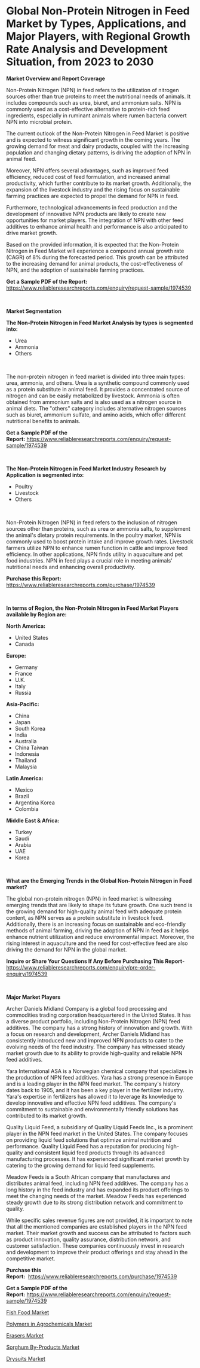 <p><h1>Global Non-Protein Nitrogen in Feed Market by Types, Applications, and Major Players, with Regional Growth Rate Analysis and Development Situation, from 2023 to 2030</h1></p><p><strong>Market Overview and Report Coverage</strong></p>
<p><p>Non-Protein Nitrogen (NPN) in feed refers to the utilization of nitrogen sources other than true proteins to meet the nutritional needs of animals. It includes compounds such as urea, biuret, and ammonium salts. NPN is commonly used as a cost-effective alternative to protein-rich feed ingredients, especially in ruminant animals where rumen bacteria convert NPN into microbial protein.</p><p>The current outlook of the Non-Protein Nitrogen in Feed Market is positive and is expected to witness significant growth in the coming years. The growing demand for meat and dairy products, coupled with the increasing population and changing dietary patterns, is driving the adoption of NPN in animal feed.</p><p>Moreover, NPN offers several advantages, such as improved feed efficiency, reduced cost of feed formulation, and increased animal productivity, which further contribute to its market growth. Additionally, the expansion of the livestock industry and the rising focus on sustainable farming practices are expected to propel the demand for NPN in feed.</p><p>Furthermore, technological advancements in feed production and the development of innovative NPN products are likely to create new opportunities for market players. The integration of NPN with other feed additives to enhance animal health and performance is also anticipated to drive market growth.</p><p>Based on the provided information, it is expected that the Non-Protein Nitrogen in Feed Market will experience a compound annual growth rate (CAGR) of 8% during the forecasted period. This growth can be attributed to the increasing demand for animal products, the cost-effectiveness of NPN, and the adoption of sustainable farming practices.</p></p>
<p><strong>Get a Sample PDF of the Report:</strong> <a href="https://www.reliableresearchreports.com/enquiry/request-sample/1974539">https://www.reliableresearchreports.com/enquiry/request-sample/1974539</a></p>
<p>&nbsp;</p>
<p><strong>Market Segmentation</strong></p>
<p><strong>The Non-Protein Nitrogen in Feed Market Analysis by types is segmented into:</strong></p>
<p><ul><li>Urea</li><li>Ammonia</li><li>Others</li></ul></p>
<p>&nbsp;</p>
<p><p>The non-protein nitrogen in feed market is divided into three main types: urea, ammonia, and others. Urea is a synthetic compound commonly used as a protein substitute in animal feed. It provides a concentrated source of nitrogen and can be easily metabolized by livestock. Ammonia is often obtained from ammonium salts and is also used as a nitrogen source in animal diets. The "others" category includes alternative nitrogen sources such as biuret, ammonium sulfate, and amino acids, which offer different nutritional benefits to animals.</p></p>
<p><strong>Get a Sample PDF of the Report:</strong>&nbsp;<a href="https://www.reliableresearchreports.com/enquiry/request-sample/1974539">https://www.reliableresearchreports.com/enquiry/request-sample/1974539</a></p>
<p>&nbsp;</p>
<p><strong>The Non-Protein Nitrogen in Feed Market Industry Research by Application is segmented into:</strong></p>
<p><ul><li>Poultry</li><li>Livestock</li><li>Others</li></ul></p>
<p>&nbsp;</p>
<p><p>Non-Protein Nitrogen (NPN) in feed refers to the inclusion of nitrogen sources other than proteins, such as urea or ammonia salts, to supplement the animal's dietary protein requirements. In the poultry market, NPN is commonly used to boost protein intake and improve growth rates. Livestock farmers utilize NPN to enhance rumen function in cattle and improve feed efficiency. In other applications, NPN finds utility in aquaculture and pet food industries. NPN in feed plays a crucial role in meeting animals' nutritional needs and enhancing overall productivity.</p></p>
<p><strong>Purchase this Report:</strong>&nbsp; <a href="https://www.reliableresearchreports.com/purchase/1974539">https://www.reliableresearchreports.com/purchase/1974539</a></p>
<p>&nbsp;</p>
<p><strong>In terms of Region, the Non-Protein Nitrogen in Feed Market Players available by Region are:</strong></p>
<p>
    <p> <strong> North America: </strong>
        <ul>
            <li>United States</li>
            <li>Canada</li>
        </ul>
        </p> 
    <p> <strong> Europe: </strong>
        <ul>
            <li>Germany</li>
            <li>France</li>
            <li>U.K.</li>
            <li>Italy</li>
            <li>Russia</li>
        </ul>
        </p> 
    <p> <strong> Asia-Pacific: </strong>
        <ul>
            <li>China</li>
            <li>Japan</li>
            <li>South Korea</li>
            <li>India</li>
            <li>Australia</li>
            <li>China Taiwan</li>
            <li>Indonesia</li>
            <li>Thailand</li>
            <li>Malaysia</li>
        </ul>
        </p> 
    <p> <strong> Latin America: </strong>
        <ul>
            <li>Mexico</li>
            <li>Brazil</li>
            <li>Argentina Korea</li>
            <li>Colombia</li>
        </ul>
        </p> 
    <p> <strong> Middle East & Africa: </strong>
        <ul>
            <li>Turkey</li>
            <li>Saudi</li>
            <li>Arabia</li>
            <li>UAE</li>
            <li>Korea</li>
        </ul>
    </p>
    </p>
<p>&nbsp;</p>
<p><strong>What are the Emerging Trends in the Global Non-Protein Nitrogen in Feed market?</strong></p>
<p><p>The global non-protein nitrogen (NPN) in feed market is witnessing emerging trends that are likely to shape its future growth. One such trend is the growing demand for high-quality animal feed with adequate protein content, as NPN serves as a protein substitute in livestock feed. Additionally, there is an increasing focus on sustainable and eco-friendly methods of animal farming, driving the adoption of NPN in feed as it helps enhance nutrient utilization and reduce environmental impact. Moreover, the rising interest in aquaculture and the need for cost-effective feed are also driving the demand for NPN in the global market.</p></p>
<p><strong>Inquire or Share Your Questions If Any Before Purchasing This Report</strong>- <a href="https://www.reliableresearchreports.com/enquiry/pre-order-enquiry/1974539">https://www.reliableresearchreports.com/enquiry/pre-order-enquiry/1974539</a></p>
<p>&nbsp;</p>
<p><strong>Major Market Players</strong></p>
<p><p>Archer Daniels Midland Company is a global food processing and commodities trading corporation headquartered in the United States. It has a diverse product portfolio, including Non-Protein Nitrogen (NPN) feed additives. The company has a strong history of innovation and growth. With a focus on research and development, Archer Daniels Midland has consistently introduced new and improved NPN products to cater to the evolving needs of the feed industry. The company has witnessed steady market growth due to its ability to provide high-quality and reliable NPN feed additives.</p><p>Yara International ASA is a Norwegian chemical company that specializes in the production of NPN feed additives. Yara has a strong presence in Europe and is a leading player in the NPN feed market. The company's history dates back to 1905, and it has been a key player in the fertilizer industry. Yara's expertise in fertilizers has allowed it to leverage its knowledge to develop innovative and effective NPN feed additives. The company's commitment to sustainable and environmentally friendly solutions has contributed to its market growth.</p><p>Quality Liquid Feed, a subsidiary of Quality Liquid Feeds Inc., is a prominent player in the NPN feed market in the United States. The company focuses on providing liquid feed solutions that optimize animal nutrition and performance. Quality Liquid Feed has a reputation for producing high-quality and consistent liquid feed products through its advanced manufacturing processes. It has experienced significant market growth by catering to the growing demand for liquid feed supplements.</p><p>Meadow Feeds is a South African company that manufactures and distributes animal feed, including NPN feed additives. The company has a long history in the feed industry and has expanded its product offerings to meet the changing needs of the market. Meadow Feeds has experienced steady growth due to its strong distribution network and commitment to quality.</p><p>While specific sales revenue figures are not provided, it is important to note that all the mentioned companies are established players in the NPN feed market. Their market growth and success can be attributed to factors such as product innovation, quality assurance, distribution network, and customer satisfaction. These companies continuously invest in research and development to improve their product offerings and stay ahead in the competitive market.</p></p>
<p><strong>Purchase this Report:</strong>&nbsp;&nbsp;<a href="https://www.reliableresearchreports.com/purchase/1974539">https://www.reliableresearchreports.com/purchase/1974539</a></p>
<p></p>
<p><strong>Get a Sample PDF of the Report:</strong>&nbsp;<a href="https://www.reliableresearchreports.com/enquiry/request-sample/1974539">https://www.reliableresearchreports.com/enquiry/request-sample/1974539</a></p>
<p><p><a href="https://medium.com/@tatemonahan564856/fish-food-market-size-reveals-the-best-marketing-channels-in-global-industry-36c89b0ea0a5">Fish Food Market</a></p><p><a href="https://github.com/gaydyna/Market-Research-Report-List-1/blob/main/polymers-in-agrochemicals-market.md">Polymers in Agrochemicals Market</a></p><p><a href="https://medium.com/@karleeprice2004/erasers-market-analysis-its-cagr-market-segmentation-and-global-industry-overview-a5798cf5c74b">Erasers Market</a></p><p><a href="https://github.com/tamvrosiya/Market-Research-Report-List-1/blob/main/sorghum-by-products-market.md">Sorghum By-Products Market</a></p><p><a href="https://medium.com/@bethelokon998/drysuits-market-analysis-and-sze-forecasted-for-period-from-2023-to-2030-7391762aa260">Drysuits Market</a></p></p>